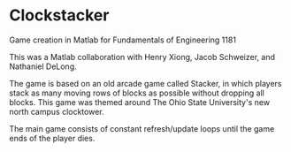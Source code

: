 # Clockstacker
Game creation in Matlab for Fundamentals of Engineering 1181

This was a Matlab collaboration with Henry Xiong, Jacob Schweizer, and Nathaniel DeLong.

The game is based on an old arcade game called Stacker, in which players stack as many moving rows of blocks as possible without dropping all blocks. This game was themed around The Ohio State University's new north campus clocktower.

The main game consists of constant refresh/update loops until the game ends of the player dies.
